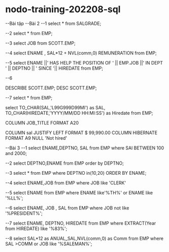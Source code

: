 # nodo-training-202208-sql

--Bài tập
--Bài 2
--1
select * from SALGRADE;

--2
select * from EMP;

--3
select JOB from SCOTT.EMP;



--4
select ENAME , SAL*12  + NVL(comm,0) REMUNERATION from EMP;

--5
select ENAME ||' HAS HELP THE POSITION OF ' || EMP.JOB ||' IN DEPT '
           || DEPTNO || ' SINCE '|| HIREDATE from EMP;

--6




DESCRIBE  SCOTT.EMP;
DESC SCOTT.EMP;



--7
select * from EMP;

select
    TO_CHAR(SAL,'L99G999D99MI') as SAL,
    TO_CHAR(HIREDATE,'YYYY/MM/DD HH:MI:SS') as Hiredate from EMP;


COLUMN JOB_TITLE FORMAT A20

COLUMN sal JUSTIFY LEFT FORMAT $ 99,990.00
COLUMN HIBERNATE FORMAT A9 NULL 'Not hired'



--Bài 3
--1
select ENAME,DEPTNO, SAL from EMP
where SAl BETWEEN  100 and 2000;

--2
select DEPTNO,ENAME  from EMP
order by DEPTNO;

--3
select * from EMP where DEPTNO in(10,20)
                         ORDER BY ENAME;

--4
select ENAME,JOB from EMP where JOB like 'CLERK'

--5
select ENAME from EMP where ENAME like'%TH%' or
                            ENAME like '%LL%';

--6
select ENAME, JOB , SAL from EMP where JOB not like '%PRESIDENT%';

--7
select ENAME, DEPTNO, HIREDATE from EMP where EXTRACT(Year from HIREDATE) like '%83%';

--8
select SAL*12 as ANUAL_SAL,NVL(comm,0) as Comm from EMP where SAL >COMM
                                                          or JOB like '%SALEMAN%';
